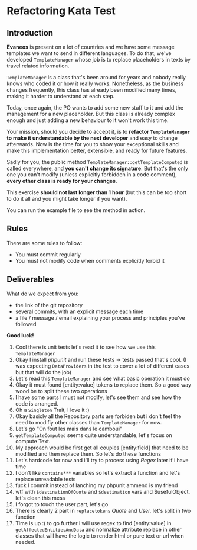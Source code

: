 # Refactoring Kata Test

## Introduction

**Evaneos** is present on a lot of countries and we have some message templates we want to send
in different languages. To do that, we've developed `TemplateManager` whose job is to replace
placeholders in texts by travel related information.

`TemplateManager` is a class that's been around for years and nobody really knows who coded
it or how it really works. Nonetheless, as the business changes frequently, this class has
already been modified many times, making it harder to understand at each step.

Today, once again, the PO wants to add some new stuff to it and add the management for a new
placeholder. But this class is already complex enough and just adding a new behaviour to it
won't work this time.

Your mission, should you decide to accept it, is to **refactor `TemplateManager` to make it
understandable by the next developer** and easy to change afterwards. Now is the time for you to
show your exceptional skills and make this implementation better, extensible, and ready for future
features.

Sadly for you, the public method `TemplateManager::getTemplateComputed` is called everywhere, 
and **you can't change its signature**. But that's the only one you can't modify (unless explicitly
forbidden in a code comment), **every other class is ready for your changes**.

This exercise **should not last longer than 1 hour** (but this can be too short to do it all and
you might take longer if you want).

You can run the example file to see the method in action.

## Rules
There are some rules to follow:
 - You must commit regularly
 - You must not modify code when comments explicitly forbid it

## Deliverables
What do we expect from you:
 - the link of the git repository
 - several commits, with an explicit message each time
 - a file / message / email explaining your process and principles you've followed

**Good luck!**

1. Cool there is unit tests let's read it to see how we use this `TemplateManager`
2. Okay I install *phpunit* and run these tests -> tests passed that's cool. (I was expecting `DataProviders` in the test to cover a lot of different cases but that will do the job)
3. Let's read this `TemplateManager` and see what basic operation it must do
4. Okay it must found [entity:value] tokens to replace them. So a good way wood be to split these two operations 
5. I have some parts I must not modify, let's see them and see how the code is arranged.
6. Oh a `Singleton` Trait, I love it :)
7. Okay basicly all the Repository parts are forbiden but i don't feel the need to modifiy other classes than `TemplateManager` for now.
8. Let's go "On fout les mais dans le camboui"
9. `getTemplateComputed` seems quite understandable, let's focus on compute Text.
10. My approach would be first get all couples [entity:field] that need to be modified and then replace them. So let's do these functions
11. Let's hardcode for now and i'll try to process using *Regex* later if i have time
12. I don't like `contains***` variables so let's extract a function and let's replace unreadable tests
13. fuck I commit instead of lanching my phpunit ammend is my friend
14. wtf with `$destinationOfQuote` and `$destination` vars and $usefulObject. let's clean this mess
15. I forgot to touch the user part, let's go
16. There is clearly 2 part in `replacetokens` *Quote* and *User.* let's split in two function
17. Time is up :( to go further i will use regex to find [entity:value] in `getAffectedEntitiesAndData` and normalize attribute replace in other classes that will have the logic to render html or pure text or url when needed.